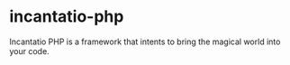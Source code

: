 # incantatio-php
Incantatio PHP is a framework that intents to bring the magical world into your code.
